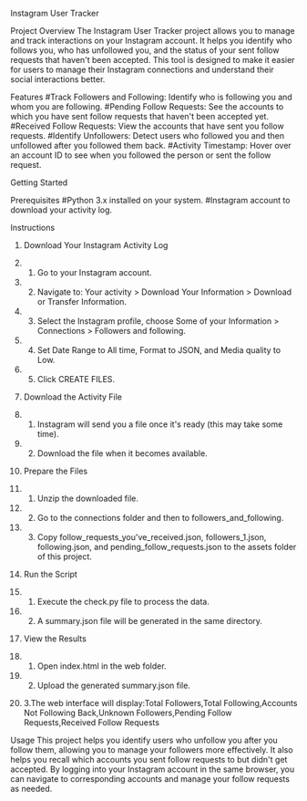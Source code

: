Instagram User Tracker

Project Overview
The Instagram User Tracker project allows you to manage and track interactions on your Instagram account. It helps you identify who follows you, who has unfollowed you, and the status of your sent follow requests that haven't been accepted. This tool is designed to make it easier for users to manage their Instagram connections and understand their social interactions better.

Features
#Track Followers and Following: Identify who is following you and whom you are following.
#Pending Follow Requests: See the accounts to which you have sent follow requests that haven't been accepted yet.
#Received Follow Requests: View the accounts that have sent you follow requests.
#Identify Unfollowers: Detect users who followed you and then unfollowed after you followed them back.
#Activity Timestamp: Hover over an account ID to see when you followed the person or sent the follow request.


Getting Started

Prerequisites
#Python 3.x installed on your system.
#Instagram account to download your activity log.

Instructions
1. Download Your Instagram Activity Log
1. 1. Go to your Instagram account.
1. 2. Navigate to: Your activity > Download Your Information > Download or Transfer Information.
1. 3. Select the Instagram profile, choose Some of your Information > Connections > Followers and following.
1. 4. Set Date Range to All time, Format to JSON, and Media quality to Low.
1. 5. Click CREATE FILES.

2. Download the Activity File
2. 1. Instagram will send you a file once it's ready (this may take some time).
2. 2. Download the file when it becomes available.

3. Prepare the Files
3. 1. Unzip the downloaded file.
3. 2. Go to the connections folder and then to followers_and_following.
3. 3. Copy follow_requests_you've_received.json, followers_1.json, following.json, and pending_follow_requests.json to the assets folder of this project.

4. Run the Script
4. 1. Execute the check.py file to process the data.
4. 2. A summary.json file will be generated in the same directory.

5. View the Results
5. 1. Open index.html in the web folder.
5. 2. Upload the generated summary.json file.
5. 3.The web interface will display:Total Followers,Total Following,Accounts Not Following Back,Unknown Followers,Pending Follow Requests,Received Follow Requests

Usage
This project helps you identify users who unfollow you after you follow them, allowing you to manage your followers more effectively. It also helps you recall which accounts you sent follow requests to but didn't get accepted.
By logging into your Instagram account in the same browser, you can navigate to corresponding accounts and manage your follow requests as needed.